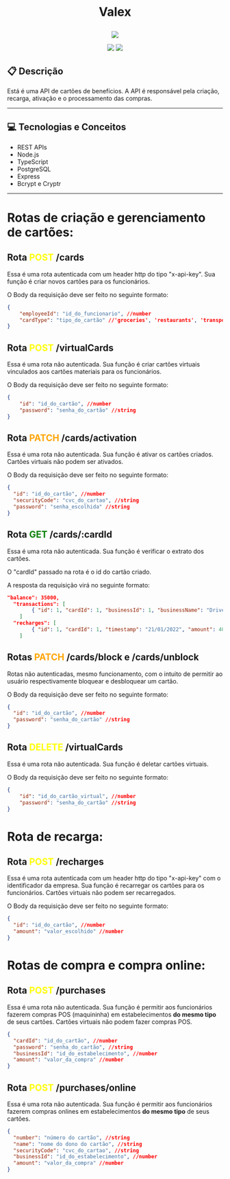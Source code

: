 # <p align = "center"> Valex </p>

<p align="center">
   <img src="https://encrypted-tbn0.gstatic.com/images?q=tbn:ANd9GcQu03_1UQe4VVpkdgjZt54GEsmy_cBbd6K6Xg&usqp=CAU"/>
</p>

<p align = "center">
   <img src="https://img.shields.io/badge/author-SergioTrajano-4dae71?style=flat-square" />
   <img src="https://img.shields.io/github/languages/count/SergioTrajano/Valex?color=4dae71&style=flat-square" />
</p>


##  :clipboard: Descrição

Está é uma API de cartões de benefícios. A API é responsável pela criação, recarga, ativação e o processamento das compras.

***

## :computer:	 Tecnologias e Conceitos

- REST APIs
- Node.js
- TypeScript
- PostgreSQL
- Express
- Bcrypt e Cryptr

***

# Rotas de criação e gerenciamento de cartões:

## Rota <span style="color:yellow"> **POST** </span>/cards

Essa é uma rota autenticada com um header http do tipo "x-api-key". Sua função é criar novos cartões para os funcionários.

O Body da requisição deve ser feito no seguinte formato:

```json
{
	"employeeId": "id_do_funcionario", //number
	"cardType": "tipo_do_cartão" //'groceries', 'restaurants', 'transport', 'education', 'health'
}
```

## Rota <span style="color:yellow"> **POST** </span>/virtualCards

Essa é uma rota não autenticada. Sua função é criar cartões virtuais vinculados aos cartões materiais para os funcionários.

O Body da requisição deve ser feito no seguinte formato:

```json
{
	"id": "id_do_cartão", //number
	"password": "senha_do_cartão" //string
}
```

## Rota <span style="color:orange"> **PATCH** </span>/cards/activation

Essa é uma rota não autenticada. Sua função é ativar os cartões criados. Cartões virtuais não podem ser ativados.

O Body da requisição deve ser feito no seguinte formato:

```json
{
  "id": "id_do_cartão", //number
  "securityCode": "cvc_do_cartao", //string
  "password": "senha_escolhida" //string
}
```

## Rota <span style="color:green"> **GET** </span>/cards/:cardId

Essa é uma rota não autenticada. Sua função é verificar o extrato dos cartões.

O "cardId" passado na rota é o id do cartão criado.

A resposta da requisição virá no seguinte formato:

```json
"balance": 35000,
  "transactions": [
		{ "id": 1, "cardId": 1, "businessId": 1, "businessName": "DrivenEats", "timestamp": "22/01/2022", "amount": 5000 }
	]
  "recharges": [
		{ "id": 1, "cardId": 1, "timestamp": "21/01/2022", "amount": 40000 }
	]
```

## Rotas <span style="color:orange"> **PATCH** </span>/cards/block e /cards/unblock

Rotas não autenticadas, mesmo funcionamento, com o intuito de permitir ao usuário respectivamente bloquear e desbloquear um cartão.

O Body da requisição deve ser feito no seguinte formato:

```json
{
  "id": "id_do_cartão", //number
  "password": "senha_do_cartão" //string
}
```

## Rota <span style="color:yellow"> **DELETE** </span>/virtualCards

Essa é uma rota não autenticada. Sua função é deletar cartões virtuais.

O Body da requisição deve ser feito no seguinte formato:

```json
{
	"id": "id_do_cartão_virtual", //number
	"password": "senha_do_cartão" //string
}
```

# Rota de recarga:

## Rota <span style="color:yellow"> **POST** </span>/recharges

Essa é uma rota autenticada com um header http do tipo "x-api-key" com o identificador da empresa. Sua função é recarregar os cartões para os funcionários. Cartões virtuais não podem ser recarregados.

O Body da requisição deve ser feito no seguinte formato:

```json
{
  "id": "id_do_cartão", //number
  "amount": "valor_escolhido" //number
}
```
# Rotas de compra e compra online:

## Rota <span style="color:yellow"> **POST** </span>/purchases

Essa é uma rota não autenticada. Sua função é permitir aos funcionários fazerem compras POS (maquininha) em estabelecimentos **do mesmo tipo** de seus cartões. Cartões virtuais não podem fazer compras POS.

```json
{
  "cardId": "id_do_cartão", //number
  "password": "senha_do_cartão", //string
  "businessId": "id_do_estabelecimento", //number
  "amount": "valor_da_compra" //number
}
```

## Rota <span style="color:yellow"> **POST** </span>/purchases/online

Essa é uma rota não autenticada. Sua função é permitir aos funcionários fazerem compras onlines em estabelecimentos **do mesmo tipo** de seus cartões.

```json
{
  "number": "número do cartão", //string
  "name": "nome do dono do cartão", //string
  "securityCode": "cvc_do_cartao", //string
  "businessId": "id_do_estabelecimento", //number
  "amount": "valor_da_compra" //number
}
```
